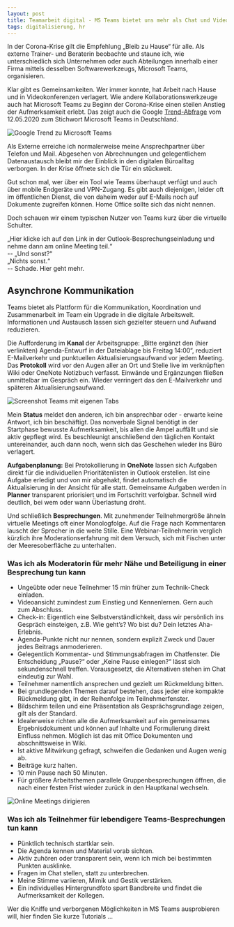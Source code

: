 ```yaml
---
layout: post
title: Teamarbeit digital - MS Teams bietet uns mehr als Chat und Video-Call
tags: digitalisierung, hr
---
```


In der Corona-Krise gilt die Empfehlung „Bleib zu Hause“ für alle. Als externe Trainer- und Beraterin beobachte und staune ich, wie unterschiedlich sich Unternehmen oder auch Abteilungen innerhalb einer Firma mittels desselben Softwarewerkzeugs, Microsoft Teams, organisieren.

Klar gibt es Gemeinsamkeiten. Wer immer konnte, hat Arbeit nach Hause und in Videokonferenzen verlagert. Wie andere Kollaborationswerkzeuge auch hat Microsoft Teams zu Beginn der Corona-Krise einen steilen Anstieg der Aufmerksamkeit erlebt. Das zeigt auch die Google [Trend-Abfrage](https://trends.google.de/trends/explore?geo=DE&q=microsoft%20teams) vom 12.05.2020 zum Stichwort Microsoft Teams in Deutschland.

![Google Trend zu Microsoft Teams](../../../assets/images/GoogleTrendsMicrosoftTeams.png)

Als Externe erreiche ich normalerweise meine Ansprechpartner über Telefon und Mail. Abgesehen von Abrechnungen und gelegentlichem Datenaustausch bleibt mir der Einblick in den digitalen Büroalltag verborgen. In der Krise öffnete sich die Tür ein stückweit.

Gut schon mal, wer über ein Tool wie Teams überhaupt verfügt und auch über mobile Endgeräte und VPN-Zugang. Es gibt auch diejenigen, leider oft im öffentlichen Dienst, die von daheim weder auf E-Mails noch auf Dokumente zugreifen können. Home Office sollte sich das nicht nennen.

Doch schauen wir einem typischen Nutzer von Teams kurz über die virtuelle Schulter.

„Hier klicke ich auf den Link in der Outlook-Besprechungseinladung und nehme dann am online Meeting teil.“<br>
-- „Und sonst?“<br>
„Nichts sonst.“<br>
-- Schade. Hier geht mehr. 

## Asynchrone Kommunikation

Teams bietet als Plattform für die Kommunikation, Koordination und Zusammenarbeit im Team ein Upgrade in die digitale Arbeitswelt. Informationen und Austausch lassen sich gezielter steuern und Aufwand reduzieren. 

Die Aufforderung im **Kanal** der Arbeitsgruppe: „Bitte ergänzt den (hier verlinkten) Agenda-Entwurf in der Dateiablage bis Freitag 14:00“, reduziert E-Mailverkehr und punktuellen Aktualisierungsaufwand vor jedem Meeting. Das **Protokoll** wird vor den Augen aller an Ort und Stelle live im verknüpften Wiki oder OneNote Notizbuch verfasst. Einwände und Ergänzungen fließen unmittelbar im Gespräch ein. Wieder verringert das den E-Mailverkehr und späteren Aktualisierungsaufwand. 

![Screenshot Teams mit eigenen Tabs](../../../assets/images/MicrosoftTeamsTabs.png)

Mein **Status** meldet den anderen, ich bin ansprechbar oder - erwarte keine Antwort, ich bin beschäftigt. Das nonverbale Signal benötigt in der Startphase bewusste Aufmerksamkeit, bis allen die Ampel auffällt und sie aktiv gepflegt wird. Es beschleunigt anschließend den täglichen Kontakt untereinander, auch dann noch, wenn sich das Geschehen wieder ins Büro verlagert.

**Aufgabenplanung:** Bei Protokollierung in **OneNote** lassen sich Aufgaben direkt für die individuellen Prioritätenlisten in Outlook erstellen. Ist eine Aufgabe erledigt und von mir abgehakt, findet automatisch die Aktualisierung in der Ansicht für alle statt. Gemeinsame Aufgaben werden in **Planner** transparent priorisiert und im Fortschritt verfolgbar. Schnell wird deutlich, bei wem oder wann Überlastung droht. 

Und schließlich **Besprechungen**. Mit zunehmender Teilnehmergröße ähneln virtuelle Meetings oft einer Monologfolge. Auf die Frage nach Kommentaren lauscht der Sprecher in die weite Stille. Eine Webinar-Teilnehmerin verglich kürzlich ihre Moderationserfahrung mit dem Versuch, sich mit Fischen unter der Meeresoberfläche zu unterhalten. 

### Was ich als **Moderatorin** für mehr Nähe und Beteiligung in einer Besprechung tun kann

-	Ungeübte oder neue Teilnehmer 15 min früher zum Technik-Check einladen.
-	Videoansicht zumindest zum Einstieg und Kennenlernen. Gern auch zum Abschluss.
-	Check-in: Eigentlich eine Selbstverständlichkeit, dass wir persönlich ins Gespräch einsteigen, z.B. Wie geht’s? Wo bist du? Dein letztes Aha-Erlebnis.
-	Agenda-Punkte nicht nur nennen, sondern explizit Zweck und Dauer jedes Beitrags anmoderieren.
-	Gelegentlich Kommentar- und Stimmungsabfragen im Chatfenster. Die Entscheidung „Pause?“ oder „Keine Pause einlegen?“ lässt sich sekundenschnell treffen. Vorausgesetzt, die Alternativen stehen im Chat eindeutig zur Wahl.
-	Teilnehmer namentlich ansprechen und gezielt um Rückmeldung bitten.
-	Bei grundlegenden Themen darauf bestehen, dass jeder eine kompakte Rückmeldung gibt, in der Reihenfolge im Teilnehmerfenster. 
-	Bildschirm teilen und eine Präsentation als Gesprächsgrundlage zeigen, gilt als der Standard.
-	Idealerweise richten alle die Aufmerksamkeit auf ein gemeinsames Ergebnisdokument und können auf Inhalte und Formulierung direkt Einfluss nehmen. Möglich ist das mit Office Dokumenten und abschnittsweise in Wiki.
-	Ist aktive Mitwirkung gefragt, schweifen die Gedanken und Augen wenig ab.
-	Beiträge kurz halten.
-	10 min Pause nach 50 Minuten.
-	Für größere Arbeitsthemen parallele Gruppenbesprechungen öffnen, die nach einer festen Frist wieder zurück in den Hauptkanal wechseln.

![Online Meetings dirigieren](../../../assets/images/ConductOnlineMeetings.png)

### Was ich als **Teilnehmer** für lebendigere Teams-Besprechungen tun kann

-	Pünktlich technisch startklar sein.
-	Die Agenda kennen und Material vorab sichten.
-	Aktiv zuhören oder
transparent sein, wenn ich mich bei bestimmten Punkten ausklinke.
-	Fragen im Chat stellen, statt zu unterbrechen.
-	Meine Stimme variieren, Mimik und Gestik verstärken.
-	Ein individuelles Hintergrundfoto spart Bandbreite und findet die Aufmerksamkeit der Kollegen.

Wer die Kniffe und verborgenen Möglichkeiten in MS Teams ausprobieren will, hier finden Sie kurze Tutorials …
